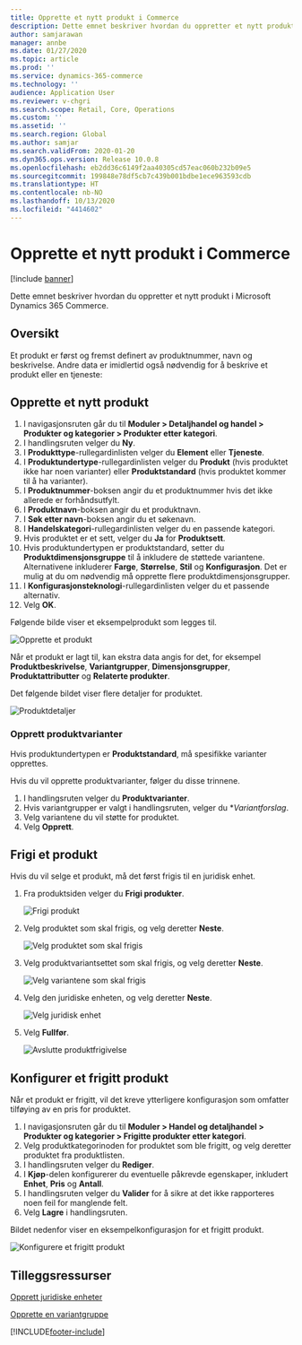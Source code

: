 ```yaml
---
title: Opprette et nytt produkt i Commerce
description: Dette emnet beskriver hvordan du oppretter et nytt produkt i Microsoft Dynamics 365 Commerce.
author: samjarawan
manager: annbe
ms.date: 01/27/2020
ms.topic: article
ms.prod: ''
ms.service: dynamics-365-commerce
ms.technology: ''
audience: Application User
ms.reviewer: v-chgri
ms.search.scope: Retail, Core, Operations
ms.custom: ''
ms.assetid: ''
ms.search.region: Global
ms.author: samjar
ms.search.validFrom: 2020-01-20
ms.dyn365.ops.version: Release 10.0.8
ms.openlocfilehash: eb2dd36c6149f2aa40305cd57eac060b232b09e5
ms.sourcegitcommit: 199848e78df5cb7c439b001bdbe1ece963593cdb
ms.translationtype: HT
ms.contentlocale: nb-NO
ms.lasthandoff: 10/13/2020
ms.locfileid: "4414602"
---
```

# <a name="create-a-new-product-in-commerce"></a>Opprette et nytt produkt i Commerce


[!include [banner](includes/banner.md)]

Dette emnet beskriver hvordan du oppretter et nytt produkt i Microsoft Dynamics 365 Commerce.

## <a name="overview"></a>Oversikt

Et produkt er først og fremst definert av produktnummer, navn og beskrivelse. Andre data er imidlertid også nødvendig for å beskrive et produkt eller en tjeneste:

## <a name="create-a-new-product"></a>Opprette et nytt produkt

1. I navigasjonsruten går du til **Moduler \> Detaljhandel og handel \> Produkter og kategorier \> Produkter etter kategori**.
1. I handlingsruten velger du **Ny**.
1. I **Produkttype**-rullegardinlisten velger du **Element** eller **Tjeneste**.
1. I **Produktundertype**-rullegardinlisten velger du **Produkt** (hvis produktet ikke har noen varianter) eller **Produktstandard** (hvis produktet kommer til å ha varianter).
1. I **Produktnummer**-boksen angir du et produktnummer hvis det ikke allerede er forhåndsutfylt.
1. I **Produktnavn**-boksen angir du et produktnavn.
1. I **Søk etter navn**-boksen angir du et søkenavn.
1. I **Handelskategori**-rullegardinlisten velger du en passende kategori.
1. Hvis produktet er et sett, velger du **Ja** for **Produktsett**.
1. Hvis produktundertypen er produktstandard, setter du **Produktdimensjonsgruppe** til å inkludere de støttede variantene. Alternativene inkluderer **Farge**, **Størrelse**, **Stil** og **Konfigurasjon**. Det er mulig at du om nødvendig må opprette flere produktdimensjonsgrupper.
1. I **Konfigurasjonsteknologi**-rullegardinlisten velger du et passende alternativ.
1. Velg **OK**.

Følgende bilde viser et eksempelprodukt som legges til.

![Opprette et produkt](media/create-new-product.png)

Når et produkt er lagt til, kan ekstra data angis for det, for eksempel **Produktbeskrivelse**, **Variantgrupper**, **Dimensjonsgrupper**, **Produktattributter** og **Relaterte produkter**.

Det følgende bildet viser flere detaljer for produktet.

![Produktdetaljer](media/create-new-product-2.png)

### <a name="create-product-variants"></a>Opprett produktvarianter

Hvis produktundertypen er **Produktstandard**, må spesifikke varianter opprettes. 

Hvis du vil opprette produktvarianter, følger du disse trinnene.

1. I handlingsruten velger du **Produktvarianter**.
1. Hvis variantgrupper er valgt i handlingsruten, velger du **Variantforslag*.
1. Velg variantene du vil støtte for produktet.
1. Velg **Opprett**.

## <a name="release-a-product"></a>Frigi et produkt

Hvis du vil selge et produkt, må det først frigis til en juridisk enhet.

1. Fra produktsiden velger du **Frigi produkter**.

    ![Frigi produkt](media/create-new-product-3.png)

1. Velg produktet som skal frigis, og velg deretter **Neste**.

    ![Velg produktet som skal frigis](media/create-new-product-4.png)

1. Velg produktvariantsettet som skal frigis, og velg deretter **Neste**.

    ![Velg variantene som skal frigis](media/create-new-product-5.png)

1. Velg den juridiske enheten, og velg deretter **Neste**.

    ![Velg juridisk enhet](media/create-new-product-6.png)

1. Velg **Fullfør**.

    ![Avslutte produktfrigivelse](media/create-new-product-7.png)

## <a name="configure-a-released-product"></a>Konfigurer et frigitt produkt

Når et produkt er frigitt, vil det kreve ytterligere konfigurasjon som omfatter tilføying av en pris for produktet.

1. I navigasjonsruten går du til **Moduler \> Handel og detaljhandel \> Produkter og kategorier \> Frigitte produkter etter kategori**.
1. Velg produktkategorinoden for produktet som ble frigitt, og velg deretter produktet fra produktlisten.
1. I handlingsruten velger du **Rediger**.
1. I **Kjøp**-delen konfigurerer du eventuelle påkrevde egenskaper, inkludert **Enhet**, **Pris** og **Antall**.
1. I handlingsruten velger du **Valider** for å sikre at det ikke rapporteres noen feil for manglende felt.
1. Velg **Lagre** i handlingsruten.

Bildet nedenfor viser en eksempelkonfigurasjon for et frigitt produkt.

![Konfigurere et frigitt produkt](media/create-new-product-8.png)

## <a name="additional-resources"></a>Tilleggsressurser

[Opprett juridiske enheter](channels-legal-entities.md)

[Opprette en variantgruppe](create-variant-group.md) 


[!INCLUDE[footer-include](../includes/footer-banner.md)]